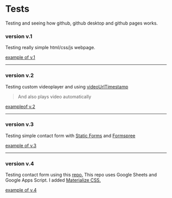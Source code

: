 # Tests
 Testing and seeing how github, github desktop and github pages works. 

### version v.1
   Testing really simple html/css/js webpage.   
   
   [example of v.1](https://piero0920.github.io/Tests/test-v1/)

---
### version v.2
   Testing custom videoplayer and using [videoUrlTimestamp](https://github.com/piero0920/videoUrlTimestamp)
   > And also plays video automatically

   [exampleof v.2](https://piero0920.github.io/Tests/test-v2/video)

---
### version v.3
   Testing simple contact form with [Static Forms](https://www.staticforms.xyz/) and [Formspree](https://formspree.io/)

   [example of v.3](https://piero0920.github.io/Tests/test-v3)
   
---
### version v.4
   Testing contact form using this [repo.](https://github.com/dwyl/learn-to-send-email-via-google-script-html-no-server)
   This repo uses Google Sheets and Google Apps Script. I added [Materialize CSS.](https://materializecss.com/) 

   [example of v.4](https://piero0920.github.io/Tests/test-v4)